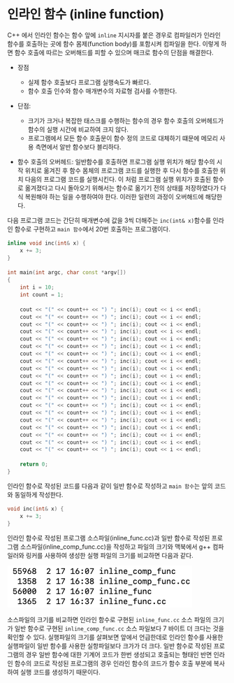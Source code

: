 # 인라인 함수 (inline function)

C++ 에서 인라인 함수는 함수 앞에 ```inline``` 지시자를 붙은 경우로 컴파일러가 인라인 함수를 호출하는 곳에 함수 몸제(function body)를 포함시켜 컴파일을 한다. 
이렇게 하면 함수 호출에 따르는 오버해드를 피할 수 있으며 매크로 함수의 단점을 해결한다. 

* 장점
  - 실제 함수 호출보다 프로그램 실행속도가 빠르다.
  - 함수 호출 인수와 함수 매개변수의 자료형 검사를 수행한다.
   
* 단점: 
  - 크기가 크거나 복잡한 태스크를 수행하는 함수의 경우 함수 호출의 오버헤드가 함수의 실행 시간에 비교하여 크지 않다.
  - 프로그램에서 모든 함수 호출문이 함수 정의 코드로 대체하기 떄문에 메모리 사용 측면에서 알반 함수보다 블리하다.    

- 함수 호출의 오버헤드: 일반함수를 호출하면 프로그램 실행 위치가 해당 함수의 시작 위치로 옮겨진 후 함수 몸체의 프로그램 코드를 실행한 후 다시 함수를 호출한 위치 다음의 프로그램 코드를 실행시킨다. 
이 처럼 프로그램 실행 위치가 호출된 함수로 옮겨졌다고 다시 돌아오기 위해서는 함수로 옮기기 전의 상태를 저장하였다가 다식 복원해야 하는 일을 수행하여야 한다. 이러한 일련의 과정이 오버해드에 해당한다.

다음 프로그램 코드는 간단히 매개변수에 값을 3씩 더해주는 ```inc(int& x)```함수를 인라인 함수로 구현하고 ```main 함수```에서 20번 호출하는 프로그램이다. 

```c++
inline void inc(int& x) {
	x += 3;
}

int main(int argc, char const *argv[])
{
	int i = 10;
	int count = 1;

	cout << "(" << count++ << ") "; inc(i); cout << i << endl;
	cout << "(" << count++ << ") "; inc(i); cout << i << endl;
	cout << "(" << count++ << ") "; inc(i); cout << i << endl;
	cout << "(" << count++ << ") "; inc(i); cout << i << endl;
	cout << "(" << count++ << ") "; inc(i); cout << i << endl;
	cout << "(" << count++ << ") "; inc(i); cout << i << endl;
	cout << "(" << count++ << ") "; inc(i); cout << i << endl;
	cout << "(" << count++ << ") "; inc(i); cout << i << endl;
	cout << "(" << count++ << ") "; inc(i); cout << i << endl;
	cout << "(" << count++ << ") "; inc(i); cout << i << endl;
	cout << "(" << count++ << ") "; inc(i); cout << i << endl;
	cout << "(" << count++ << ") "; inc(i); cout << i << endl;
	cout << "(" << count++ << ") "; inc(i); cout << i << endl;
	cout << "(" << count++ << ") "; inc(i); cout << i << endl;
	cout << "(" << count++ << ") "; inc(i); cout << i << endl;
	cout << "(" << count++ << ") "; inc(i); cout << i << endl;
	cout << "(" << count++ << ") "; inc(i); cout << i << endl;
	cout << "(" << count++ << ") "; inc(i); cout << i << endl;
	cout << "(" << count++ << ") "; inc(i); cout << i << endl;
	cout << "(" << count++ << ") "; inc(i); cout << i << endl;

	return 0;
}
```
인라인 함수로 작성된 코드를 다음과 같이 일반 함수로 작성하고 ```main 함수```는 앞의 코드와 동일하게 작성한다.
```c++
void inc(int& x) {
	x += 3;
}
```
인라인 함수로 작성된 프로그램 소스파일(inline_func.cc)과 일반 함수로 작성된 프로그램 소스파일(inline_comp_func.cc)을 작성하고 
파일의 크기와 맥북에서 g++ 컴파일러와 링커를 사용하여 생성한 실행 파일의 크기를 비교하면 다음과 같다.

<img src=./inline_func.png>

소스파일의 크기를 비교하면 인라인 함수로 구현된 ```inline_func.cc``` 소스 파일의 크기가 일반 함수로 구현된 ```inline_comp_func.cc``` 소스 파일보다 7 바이트 더 크다는 것을 확인할 수 있다.
실행파일의 크기를 살펴보면 앞에서 언급한데로 인라인 함수를 사용한 실행파일이 일반 함수를 사용한 실항파일보다 크가가 더 크다. 일반 함수로 작성된 프로그램의 경우 일반 함수에 대한 기계어 코드가 한번 생성되고 호출되는 형태인 반면 인라인 함수의 코드로 작성된 프로그램의 경우 인라인 함수의 코드가 함수 호출 부분에 복사하여 실행 코드를 생성하기 때문이다. 





